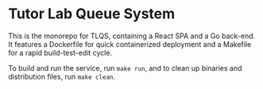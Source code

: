 # Tutor Lab Queue System
This is the monorepo for TLQS, containing a React SPA and a Go back-end. It features a Dockerfile for quick containerized deployment and a Makefile for a rapid build-test-edit cycle.

To build and run the service, run `make run`, and to clean up binaries and distribution files, run `make clean`.
